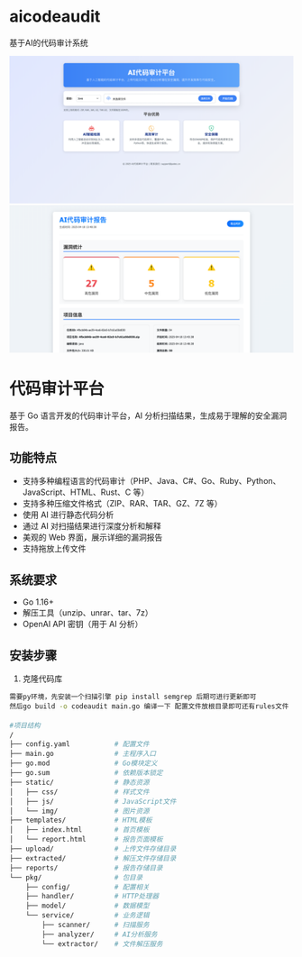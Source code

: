 # aicodeaudit
基于AI的代码审计系统

![Example Image](1.png "web1")
![Example Image](2.png "web1")

# 代码审计平台

基于 Go 语言开发的代码审计平台，AI 分析扫描结果，生成易于理解的安全漏洞报告。

## 功能特点

- 支持多种编程语言的代码审计（PHP、Java、C#、Go、Ruby、Python、JavaScript、HTML、Rust、C 等）
- 支持多种压缩文件格式（ZIP、RAR、TAR、GZ、7Z 等）
- 使用 AI 进行静态代码分析
- 通过 AI 对扫描结果进行深度分析和解释
- 美观的 Web 界面，展示详细的漏洞报告
- 支持拖放上传文件

## 系统要求

- Go 1.16+
- 解压工具（unzip、unrar、tar、7z）
- OpenAI API 密钥（用于 AI 分析）

## 安装步骤

1. 克隆代码库

```bash
需要py环境，先安装一个扫描引擎 pip install semgrep 后期可进行更新即可
然后go build -o codeaudit main.go 编译一下 配置文件放根目录即可还有rules文件 

#项目结构
/
├── config.yaml           # 配置文件
├── main.go               # 主程序入口
├── go.mod                # Go模块定义
├── go.sum                # 依赖版本锁定
├── static/               # 静态资源
│   ├── css/              # 样式文件
│   ├── js/               # JavaScript文件
│   └── img/              # 图片资源
├── templates/            # HTML模板
│   ├── index.html        # 首页模板
│   └── report.html       # 报告页面模板
├── upload/               # 上传文件存储目录
├── extracted/            # 解压文件存储目录
├── reports/              # 报告存储目录
└── pkg/                  # 包目录
    ├── config/           # 配置相关
    ├── handler/          # HTTP处理器
    ├── model/            # 数据模型
    └── service/          # 业务逻辑
        ├── scanner/      # 扫描服务
        ├── analyzer/     # AI分析服务
        └── extractor/    # 文件解压服务
